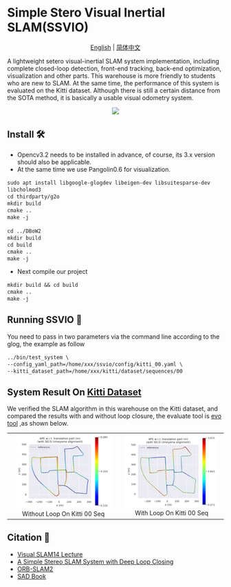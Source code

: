 # Simple Stero Visual Inertial SLAM(SSVIO)

<div align="center">

[English](README.md) | [简体中文](doc/Chinese.md)

</div>

A lightweight setero visual-inertial SLAM system implementation, including complete closed-loop detection, front-end tracking, back-end optimization, visualization and other parts. This warehouse is more friendly to students who are new to SLAM. At the same time, the performance of this system is evaluated on the Kitti dataset. Although there is still a certain distance from the SOTA method, it is basically a usable visual odometry system.

<div align=center><img src="./result//run_kitti_00.gif" width = 60%></div>

## Install 🛠️

- Opencv3.2 needs to be installed in advance, of course, its 3.x version should also be applicable. 
- At the same time we use Pangolin0.6 for visualization.

```shell
sudo apt install libgoogle-glogdev libeigen-dev libsuitesparse-dev libcholmod3
cd thirdparty/g2o
mkdir build
cmake ..
make -j

cd ../DBoW2
mkdir build
cd build
cmake ..
make -j
```

- Next compile our project

```shell
mkdir build && cd build
cmake ..
make -j
```

## Running SSVIO 🏃

You need to pass in two parameters via the command line according to the glog, the example as follow

```shell
../bin/test_system \
--config_yaml_path=/home/xxx/ssvio/config/kitti_00.yaml \
--kitti_dataset_path=/home/xxx/kitti/dataset/sequences/00
```

## System Result On [Kitti Dataset](https://www.cvlibs.net/datasets/kitti/user_register.php)

We verified the SLAM algorithm in this warehouse on the Kitti dataset, and compared the results with and without loop closure, the evaluate tool is [evo tool](https://github.com/MichaelGrupp/evo) ,as shown below.

<table>
    <tr>
        <td><center><img src="./result/backend_no_loop.png" width = 90%>Without Loop On Kitti 00 Seq</center></td>
        <td><center><img src="./result/loop.png" width = 95%>With Loop On Kitti 00 Seq</center></td>
    </tr>
</table>


## Citation 📝

- [Visual SLAM14 Lecture](https://github.com/gaoxiang12/slambook2)
- [A Simple Stereo SLAM System with Deep Loop Closing](https://github.com/Mingrui-Yu/A-Simple-Stereo-SLAM-System-with-Deep-Loop-Closing)
- [ORB-SLAM2](https://github.com/raulmur/ORB_SLAM2)
- [SAD Book](https://github.com/gaoxiang12/slam_in_autonomous_driving)

